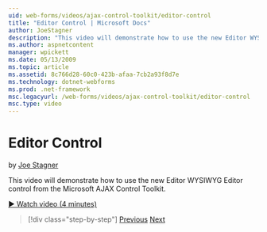 ```yaml
---
uid: web-forms/videos/ajax-control-toolkit/editor-control
title: "Editor Control | Microsoft Docs"
author: JoeStagner
description: "This video will demonstrate how to use the new Editor WYSIWYG Editor control from the Microsoft AJAX Control Toolkit."
ms.author: aspnetcontent
manager: wpickett
ms.date: 05/13/2009
ms.topic: article
ms.assetid: 8c766d28-60c0-423b-afaa-7cb2a93f8d7e
ms.technology: dotnet-webforms
ms.prod: .net-framework
msc.legacyurl: /web-forms/videos/ajax-control-toolkit/editor-control
msc.type: video
---
```

Editor Control
====================
by [Joe Stagner](https://github.com/JoeStagner)

This video will demonstrate how to use the new Editor WYSIWYG Editor control from the Microsoft AJAX Control Toolkit.

[&#9654; Watch video (4 minutes)](https://channel9.msdn.com/Blogs/ASP-NET-Site-Videos/editor-control)

>[!div class="step-by-step"]
[Previous](combo-box.md)
[Next](editor-control-custom.md)
